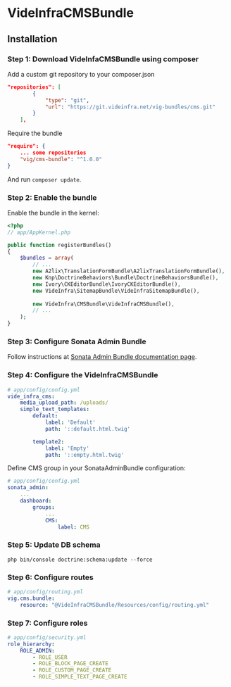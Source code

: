 VideInfraCMSBundle
===

## Installation

### Step 1: Download VideInfaCMSBundle using composer

Add a custom git repository to your composer.json

```json
"repositories": [
        {
            "type": "git",
            "url": "https://git.videinfra.net/vig-bundles/cms.git"
        }
    ],
```

Require the bundle

```json
"require": {
    ... some repositories
    "vig/cms-bundle": "^1.0.0"
}
```

And run `composer update`.

### Step 2: Enable the bundle

Enable the bundle in the kernel:

```php
<?php
// app/AppKernel.php

public function registerBundles()
{
    $bundles = array(
        // ...                
        new A2lix\TranslationFormBundle\A2lixTranslationFormBundle(),
        new Knp\DoctrineBehaviors\Bundle\DoctrineBehaviorsBundle(),
        new Ivory\CKEditorBundle\IvoryCKEditorBundle(),
        new VideInfra\SitemapBundle\VideInfraSitemapBundle(),
        
        new VideInfra\CMSBundle\VideInfraCMSBundle(),
        // ...
    );
}
```

### Step 3: Configure Sonata Admin Bundle

Follow instructions at [Sonata Admin Bundle documentation page](https://symfony.com/doc/master/bundles/SonataAdminBundle/index.html).

### Step 4: Configure the VideInfraCMSBundle

```yaml
# app/config/config.yml
vide_infra_cms:
    media_upload_path: /uploads/
    simple_text_templates:
        default:
            label: 'Default'
            path: '::default.html.twig'

        template2:
            label: 'Empty'
            path: '::empty.html.twig'    
```

Define CMS group in your SonataAdminBundle configuration:
```yaml
# app/config/config.yml
sonata_admin:
    ...
    dashboard:
        groups:
            ...
            CMS:
                label: CMS
```

### Step 5: Update DB schema

`php bin/console doctrine:schema:update --force` 

### Step 6: Configure routes

```yaml
# app/config/routing.yml
vig.cms.bundle:
    resource: "@VideInfraCMSBundle/Resources/config/routing.yml"
```

### Step 7: Configure roles

```yaml
# app/config/security.yml
role_hierarchy:
    ROLE_ADMIN:
        - ROLE_USER
        - ROLE_BLOCK_PAGE_CREATE
        - ROLE_CUSTOM_PAGE_CREATE
        - ROLE_SIMPLE_TEXT_PAGE_CREATE
```